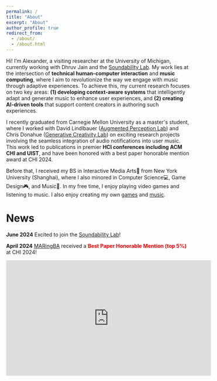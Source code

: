 ```yaml
---
permalink: /
title: "About"
excerpt: "About"
author_profile: true
redirect_from: 
  - /about/
  - /about.html
---
```


Hi! I’m Alexander, a visiting researcher at the University of Michigan, currently working with Dhruv Jain and the [Soundability Lab](https://accessibility.eecs.umich.edu/). My work lies at the intersection of **technical human-computer interaction** and **music computing**, where I aim to revolutionize the way we engage with music through adaptive experiences. To achieve this, my current research focuses on two key areas: **(1) developing context-aware systems** that intelligently adapt and generate music to enhance user experiences, and **(2) creating AI-driven tools** that support content creators in authoring such experiences.

I recently graduated from Carnegie Mellon University as a master's student, where I worked with David Lindlbauer ([Augmented Perception Lab](https://augmented-perception.org/)) and Chris Donahue ([Generative Creativity Lab](https://chrisdonahue.com/)) on exciting research projects involving the seamless integration of audio notifications into user music. This work led to publications in premier **HCI conferences including ACM CHI and UIST**, and have been honored with a best paper honorable mention award at CHI 2024.

Before that, I received my BS in Interactive Media Arts🎨 from New York University (Shanghai), where I also minored in Computer Science💻, Game Design🎮, and Music🎼. In my free time, I enjoy playing video games and listening to music. I also enjoy creating my own [games](https://ayw0.github.io/portfolio/) and [music](https://soundcloud.com/alex-wang-796617401/sets/alexs-compositions/s-NJGasTQyLPD).

<h1>News</h1>

<strong>June 2024</strong> Excited to join the [Soundability Lab](https://accessibility.eecs.umich.edu/)!

<strong>April 2024</strong> [MARingBA](https://ayw0.github.io/publications/2024-MARingBA/) received a <i class="fas fa-award" style="color: red;"></i> <strong style="color: red;"> Best Paper Honorable Mention (top 5%)</strong> at CHI 2024!

<iframe width="560" height="315" src="https://www.youtube.com/embed/PFd-AhcDPoA?si=qvEmte_Q-46YAAoN" title="YouTube video player" frameborder="0" allow="accelerometer; autoplay; clipboard-write; encrypted-media; gyroscope; picture-in-picture; web-share" referrerpolicy="strict-origin-when-cross-origin" allowfullscreen></iframe>
